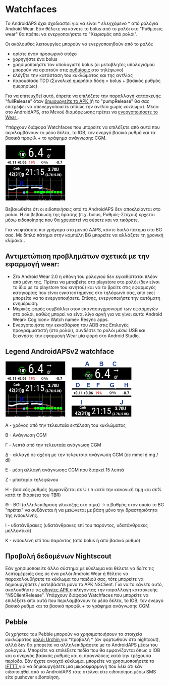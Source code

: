 # Watchfaces

Το AndroidAPS έχει σχεδιαστεί για να είναι * ελεγχόμενο * από ρολόγια Android Wear. Εάν θέλετε να κάνετε το bolus από το ρολόι στο "Ρυθμίσεις wear" θα πρέπει να ενεργοποιήσετε το "Χειρισμός από ρολόι".

Οι ακόλουθες λειτουργίες μπορούν να ενεργοποιηθούν από το ρολόι:

* ορίστε έναν προσωρινό στόχο
* χορηγήστε ένα bolus
* χρησιμοποιήστε τον υπολογιστή bolus (οι μεταβλητές υπολογισμού μπορούν να οριστούν στις [ ρυθμίσεις ](../Configuration/Config-Builder#wear) στο τηλέφωνο)
* ελέγξτε την κατάσταση του κυκλώματος και της αντλίας
* παρουσίασε TDD (Συνολική ημερήσια δόση = bolus + βασικός ρυθμός ημερησίως)

Για να επιτευχθεί αυτό, έπρεπε να επιλέξετε την παραλλαγή κατασκευής "fullRelease" όταν [ δημιουργείτε το APK ](../Installing-AndroidAPS/Building-APK.md) (ή το "pumpRelease" θα σας επιτρέψει να απενεργοποιείτε απλώς την αντλία χωρίς κύκλωμα). Μέσα στο AndroidAPS, στο Μενού διαμόρφωσης πρέπει να [ ενεργοποιήσετε το Wear ](../Configuration/Config-Builder#wear).

Υπάρχουν διάφορα Watchfaces που μπορείτε να επιλέξετε από αυτά που περιλαμβάνουν το μέσο δέλτα, το IOB, τον ενεργό βασικό ρυθμό και τα βασικά προφίλ + το γράφημα ανάγνωσης CGM.

![AndroidAPSv2 watchface](../images/AAPSv2_Watchface.png)

Βεβαιωθείτε ότι οι ειδοποιήσεις από το AndroidAPS δεν αποκλείονται στο ρολόι. Η επιβεβαίωση της δράσης (π.χ. bolus, Ρυθμός-Στόχου) έρχεται μέσω ειδοποίησης που θα χρειαστεί να σύρετε και να τικάρετε.

Για να φτάσετε πιο γρήγορα στο μενού AAPS, κάντε διπλό πάτημα στο BG σας. Με διπλό πάτημα στην καμπύλη BG μπορείτε να αλλάξετε τη χρονική κλίμακα..

## Αντιμετώπιση προβλημάτων σχετικά με την εφαρμογή wear:

* Στο Android Wear 2.0 η οθόνη του ρολογιού δεν εγκαθίσταται πλέον από μόνη της. Πρέπει να μεταβείτε στο playstore στο ρολόι (δεν είναι το ίδιο με το playstore του κινητού) και να το βρείτε στις εφαρμογές κατηγορίας που είναι εγκατεστημένες στο τηλέφωνό σας, από εκεί μπορείτε να το ενεργοποιήσετε. Επίσης, ενεργοποιήστε την αυτόματη ενημέρωση. 
* Μερικές φορές συμβάλλει στον επανασυγχρονισμό των εφαρμογών στο ρολόι, καθώς μπορεί να είναι λίγο αργή για να γίνει αυτό: Android Wear> Cog icon> Watch name> Resync apps.
* Ενεργοποιήστε την εκκαθάριση του ADB στις Επιλογές προγραμματιστή (στο ρολόι), συνδέστε το ρολόι μέσω USB και ξεκινήστε την εφαρμογή Wear μία φορά στο Android Studio.

## Legend AndroidAPSv2 watchface

![Legend AndroidAPSv2 watchface](../images/AAPSv2_Watchface_legend.png)

A - χρόνος από την τελευταία εκτέλεση του κυκλώματος

Β - Ανάγνωση CGM

Γ - λεπτά από την τελευταία ανάγνωση CGM

Δ - αλλαγή σε σχέση με την τελευταία ανάγνωση CGM (σε mmol ή mg / dl)

E - μέση αλλαγή ανάγνωσης CGM που διαρκεί 15 λεπτά

Ζ - μπαταρία τηλεφώνου

Η - βασικός ρυθμός (εμφανίζεται σε U / h κατά την κανονική τιμή και σε% κατά τη διάρκεια του TBR)

Θ - BGI (αλληλεπίδραση γλυκόζης στο αίμα) -> ο βαθμός στον οποίο το BG "πρέπει" να αυξάνεται ή να μειώνεται με βάση μόνο την δραστηριότητα της ινσουλίνης.

I - υδατάνθρακες (υδατάνθρακες επί του παρόντος, υδατάνθρακες μελλοντικά)

Κ - ινσουλίνη επί του παρόντος (από bolus ή από βασικό ρυθμό)

## Προβολή δεδομένων Nightscout

Εάν χρησιμοποιείτε άλλο σύστημα με κύκλωμα και θέλετε να *δείτε* τις λεπτομέρειές σας σε ένα ρολόι Android Wear ή θέλετε να παρακολουθήσετε το κύκλωμα του παιδιού σας, τότε μπορείτε να δημιουργήσετε / κατεβάσετε μόνο το APK NSClient. Για να το κάνετε αυτό, ακολουθήστε τις [ οδηγίες APK ](../Installing-AndroidAPS/Building-APK.md) επιλέγοντας την παραλλαγή κατασκευής "NSClientRelease". Υπάρχουν διάφορα Watchfaces που μπορείτε να επιλέξετε από αυτά που περιλαμβάνουν το μέσο δέλτα, το IOB, τον ενεργό βασικό ρυθμό και τα βασικά προφίλ + το γράφημα ανάγνωσης CGM.

## Pebble

Οι χρήστες του Pebble μπορούν να χρησιμοποιήσουν τα στοιχεία κυκλώματος [ ρολόι Urchin ](https://github.com/mddub/urchin-cgm) για *προβολή * (αν φορτωθούν στο nightcout), αλλά δεν θα μπορείτε να αλληλεπιδράσετε με το AndroidAPS μέσω του ρολογιού. Μπορείτε να επιλέξετε πεδία που θα εμφανίζονται όπως ο IOB και ο ενεργός βασικός ρυθμός και οι προγνώσεις κατά την τρέχουσα περίοδο. Εάν έχετε ανοιχτό κύκλωμα, μπορείτε να χρησιμοποιήσετε το [ IFTTT ](https://ifttt.com/) για να δημιουργήσετε μια μικροεφαρμογή που λέει ότι εάν ειδοποιηθεί από το AndroidAPS τότε στέλνει είτε ειδοποίηση μέσω SMS είτε pushover ειδοποίηση.